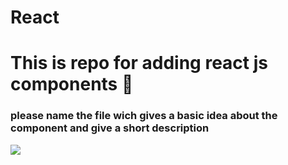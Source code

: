 # React
# This is repo for adding react js components 🤖
### please name the file wich gives a basic idea about the component and give a short description
<img src="https://www.freecodecamp.org/news/content/images/2020/02/Ekran-Resmi-2019-11-18-18.08.13.png"/>

